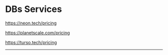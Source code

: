 # DBs Services

https://neon.tech/pricing

https://planetscale.com/pricing

https://turso.tech/pricing

---
